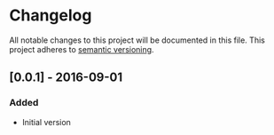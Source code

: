 # Changelog
All notable changes to this project will be documented in this file.
This project adheres to [semantic versioning](http://semver.org/).

## [0.0.1] - 2016-09-01
### Added
- Initial version

